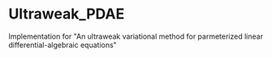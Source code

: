 # Ultraweak_PDAE
Implementation for "An ultraweak variational method for parmeterized linear differential-algebraic equations"
